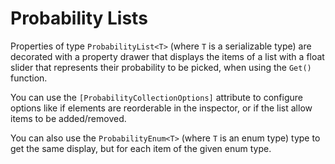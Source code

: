 # Probability Lists

Properties of type `ProbabilityList<T>` (where `T` is a serializable type) are decorated with a property drawer that displays the items of a list with a float slider that represents their probability to be picked, when using the `Get()` function.

You can use the `[ProbabilityCollectionOptions]` attribute to configure options like if elements are reorderable in the inspector, or if the list allow items to be added/removed.

You can also use the `ProbabilityEnum<T>` (where `T` is an enum type) type to get the same display, but for each item of the given enum type.